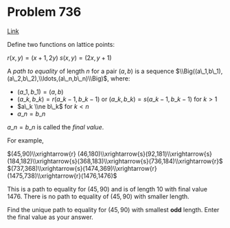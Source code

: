 # Problem 736

[Link](https://projecteuler.net/problem=736)

Define two functions on lattice points:

$r(x,y) = (x+1,2y)$ $s(x,y) = (2x,y+1)$

A *path to equality* of length $n$ for a pair $(a,b)$ is a sequence $\\Big((a\_1,b\_1),(a\_2,b\_2),\\ldots,(a\_n,b\_n)\\Big)$, where:

*   $(a\_1,b\_1) = (a,b)$
*   $(a\_k,b\_k) = r(a\_{k-1},b\_{k-1})$ or $(a\_k,b\_k) = s(a\_{k-1},b\_{k-1})$ for $k > 1$
*   $a\_k \\ne b\_k$ for $k < n$
*   $a\_n = b\_n$

$a\_n = b\_n$ is called the *final value*.

For example,

$(45,90)\\xrightarrow{r} (46,180)\\xrightarrow{s}(92,181)\\xrightarrow{s}(184,182)\\xrightarrow{s}(368,183)\\xrightarrow{s}(736,184)\\xrightarrow{r}$ $(737,368)\\xrightarrow{s}(1474,369)\\xrightarrow{r}(1475,738)\\xrightarrow{r}(1476,1476)$

This is a path to equality for $(45,90)$ and is of length 10 with final value 1476. There is no path to equality of $(45,90)$ with smaller length.

Find the unique path to equality for $(45,90)$ with smallest **odd** length. Enter the final value as your answer.
